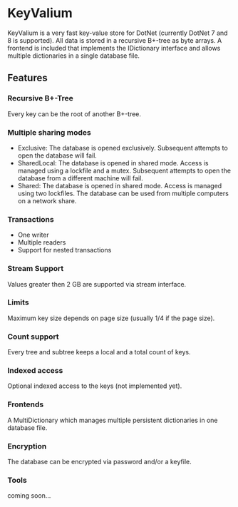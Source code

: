 # KeyValium

KeyValium is a very fast key-value store for DotNet (currently DotNet 7 and 8 is supported). All data is stored in a recursive B+-tree as byte arrays.
A frontend is included that implements the IDictionary interface and allows multiple dictionaries in a single database file.

## Features

### Recursive B+-Tree 
Every key can be the root of another B+-tree.

### Multiple sharing modes
* Exclusive: The database is opened exclusively. Subsequent attempts to open the database will fail.
* SharedLocal: The database is opened in shared mode. Access is managed using a lockfile and a mutex. Subsequent attempts to open the database from a different machine will fail.
* Shared: The database is opened in shared mode. Access is managed using two lockfiles. The database can be used from multiple computers on a network share.

### Transactions
* One writer
* Multiple readers
* Support for nested transactions

### Stream Support
Values greater then 2 GB are supported via stream interface.
    
### Limits
Maximum key size depends on page size (usually 1/4 if the page size).

### Count support
Every tree and subtree keeps a local and a total count of keys.

### Indexed access
Optional indexed access to the keys (not implemented yet).

### Frontends
A MultiDictionary which manages multiple persistent dictionaries in one database file.
    
### Encryption
The database can be encrypted via password and/or a keyfile.

### Tools
coming soon...

    
